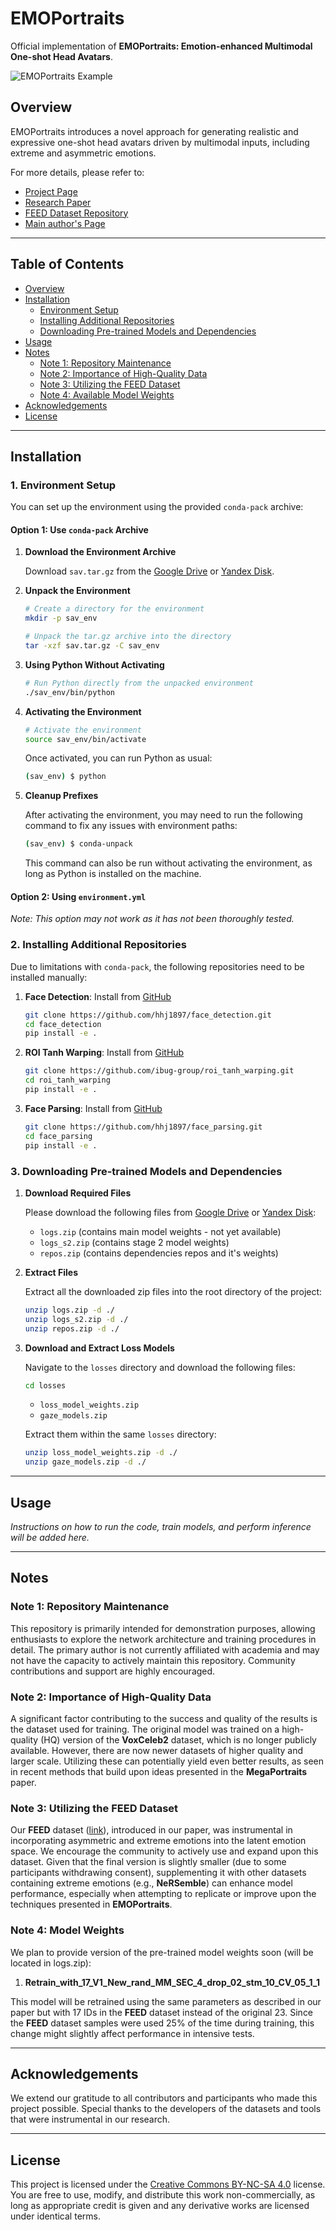 # EMOPortraits

Official implementation of **EMOPortraits: Emotion-enhanced Multimodal One-shot Head Avatars**.

![EMOPortraits Example](./data/EP_v.gif)

## Overview

EMOPortraits introduces a novel approach for generating realistic and expressive one-shot head avatars driven by multimodal inputs, including extreme and asymmetric emotions.

For more details, please refer to:
- [Project Page](https://neeek2303.github.io/EMOPortraits/)
- [Research Paper](https://arxiv.org/abs/2404.19110)
- [FEED Dataset Repository](https://github.com/neeek2303/FEED)
- [Main author's Page](https://neeek2303.github.io)

---

## Table of Contents

- [Overview](#overview)
- [Installation](#installation)
  - [Environment Setup](#1-environment-setup)
  - [Installing Additional Repositories](#2-installing-additional-repositories)
  - [Downloading Pre-trained Models and Dependencies](#3-downloading-pre-trained-models-and-dependencies)
- [Usage](#usage)
- [Notes](#notes)
  - [Note 1: Repository Maintenance](#note-1-repository-maintenance)
  - [Note 2: Importance of High-Quality Data](#note-2-importance-of-high-quality-data)
  - [Note 3: Utilizing the FEED Dataset](#note-3-utilizing-the-feed-dataset)
  - [Note 4: Available Model Weights](#note-4-available-model-weights)
- [Acknowledgements](#acknowledgements)
- [License](#license)

---

## Installation

### 1. Environment Setup

You can set up the environment using the provided `conda-pack` archive:

#### Option 1: Use `conda-pack` Archive

1. **Download the Environment Archive**

   Download `sav.tar.gz` from the [Google Drive](https://drive.google.com/drive/folders/1xo_ceslle1kckpFhUS5j1-ZnYDVlToVL) or [Yandex Disk](https://disk.yandex.com/d/vq-3-wlLXlc1yw).

2. **Unpack the Environment**

   ```bash
   # Create a directory for the environment
   mkdir -p sav_env
   
   # Unpack the tar.gz archive into the directory
   tar -xzf sav.tar.gz -C sav_env
   ```

3. **Using Python Without Activating**

   ```bash
   # Run Python directly from the unpacked environment
   ./sav_env/bin/python
   ```

4. **Activating the Environment**

   ```bash
   # Activate the environment
   source sav_env/bin/activate
   ```

   Once activated, you can run Python as usual:

   ```bash
   (sav_env) $ python
   ```

5. **Cleanup Prefixes**

   After activating the environment, you may need to run the following command to fix any issues with environment paths:

   ```bash
   (sav_env) $ conda-unpack
   ```

   This command can also be run without activating the environment, as long as Python is installed on the machine.

#### Option 2: Using `environment.yml`

   *Note: This option may not work as it has not been thoroughly tested.*

### 2. Installing Additional Repositories

Due to limitations with `conda-pack`, the following repositories need to be installed manually:

1. **Face Detection**: Install from [GitHub](https://github.com/hhj1897/face_detection) 

   ```bash
   git clone https://github.com/hhj1897/face_detection.git
   cd face_detection
   pip install -e .
   ```

2. **ROI Tanh Warping**: Install from [GitHub](https://github.com/ibug-group/roi_tanh_warping)

   ```bash
   git clone https://github.com/ibug-group/roi_tanh_warping.git
   cd roi_tanh_warping
   pip install -e .
   ```

3. **Face Parsing**: Install from [GitHub](https://github.com/hhj1897/face_parsing)

   ```bash
   git clone https://github.com/hhj1897/face_parsing.git
   cd face_parsing
   pip install -e .
   ```

### 3. Downloading Pre-trained Models and Dependencies

1. **Download Required Files**

   Please download the following files from [Google Drive](https://drive.google.com/drive/folders/1xo_ceslle1kckpFhUS5j1-ZnYDVlToVL?usp=sharing) or [Yandex Disk](https://disk.yandex.com/d/vq-3-wlLXlc1yw):

   - `logs.zip` (contains main model weights - not yet available)
   - `logs_s2.zip` (contains stage 2 model weights)
   - `repos.zip` (contains dependencies repos and it's weights)

2. **Extract Files**

   Extract all the downloaded zip files into the root directory of the project:

   ```bash
   unzip logs.zip -d ./
   unzip logs_s2.zip -d ./
   unzip repos.zip -d ./
   ```

3. **Download and Extract Loss Models**

   Navigate to the `losses` directory and download the following files:

   ```bash
   cd losses
   ```

   - `loss_model_weights.zip`
   - `gaze_models.zip`

   Extract them within the same `losses` directory:

   ```bash
   unzip loss_model_weights.zip -d ./
   unzip gaze_models.zip -d ./
   ```

---

## Usage

*Instructions on how to run the code, train models, and perform inference will be added here.*

---

## Notes

### Note 1: Repository Maintenance

This repository is primarily intended for demonstration purposes, allowing enthusiasts to explore the network architecture and training procedures in detail. The primary author is not currently affiliated with academia and may not have the capacity to actively maintain this repository. Community contributions and support are highly encouraged.

### Note 2: Importance of High-Quality Data

A significant factor contributing to the success and quality of the results is the dataset used for training. The original model was trained on a high-quality (HQ) version of the **VoxCeleb2** dataset, which is no longer publicly available. However, there are now newer datasets of higher quality and larger scale. Utilizing these can potentially yield even better results, as seen in recent methods that build upon ideas presented in the **MegaPortraits** paper.

### Note 3: Utilizing the FEED Dataset

Our **FEED** dataset ([link](https://github.com/neeek2303/FEED)), introduced in our paper, was instrumental in incorporating asymmetric and extreme emotions into the latent emotion space. We encourage the community to actively use and expand upon this dataset. Given that the final version is slightly smaller (due to some participants withdrawing consent), supplementing it with other datasets containing extreme emotions (e.g., **NeRSemble**) can enhance model performance, especially when attempting to replicate or improve upon the techniques presented in **EMOPortraits**.

### Note 4: Model Weights

We plan to provide version of the pre-trained model weights soon (will be located in logs.zip):

1. **Retrain_with_17_V1_New_rand_MM_SEC_4_drop_02_stm_10_CV_05_1_1**

This model will be retrained using the same parameters as described in our paper but with 17 IDs in the **FEED** dataset instead of the original 23. Since the **FEED** dataset samples were used 25% of the time during training, this change might slightly affect performance in intensive tests.

---

## Acknowledgements

We extend our gratitude to all contributors and participants who made this project possible. Special thanks to the developers of the datasets and tools that were instrumental in our research.

---

## License

This project is licensed under the [Creative Commons BY-NC-SA 4.0](https://creativecommons.org/licenses/by-nc-sa/4.0/) license. You are free to use, modify, and distribute this work non-commercially, as long as appropriate credit is given and any derivative works are licensed under identical terms.
